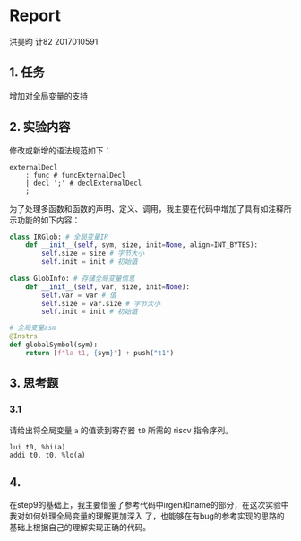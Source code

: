 # Report

洪昊昀    计82    2017010591

## 1. 任务

增加对全局变量的支持

## 2. 实验内容

修改或新增的语法规范如下：

```
externalDecl
    : func # funcExternalDecl
    | decl ';' # declExternalDecl
    ;
```

为了处理多函数和函数的声明、定义、调用，我主要在代码中增加了具有如注释所示功能的如下内容：

```python
class IRGlob: # 全局变量IR
    def __init__(self, sym, size, init=None, align=INT_BYTES):
        self.size = size # 字节大小
        self.init = init # 初始值
        
class GlobInfo: # 存储全局变量信息
    def __init__(self, var, size, init=None):
        self.var = var # 值
        self.size = var.size # 字节大小
        self.init = init # 初始值

# 全局变量asm
@Instrs 
def globalSymbol(sym):
    return [f"la t1, {sym}"] + push("t1")
```

## 3. 思考题

### 3.1

请给出将全局变量 `a` 的值读到寄存器 `t0` 所需的 riscv 指令序列。

```assembly
lui t0, %hi(a)
addi t0, t0, %lo(a)
```

## 4.

在step9的基础上，我主要借鉴了参考代码中irgen和name的部分，在这次实验中我对如何处理全局变量的理解更加深入 了，也能够在有bug的参考实现的思路的基础上根据自己的理解实现正确的代码。

